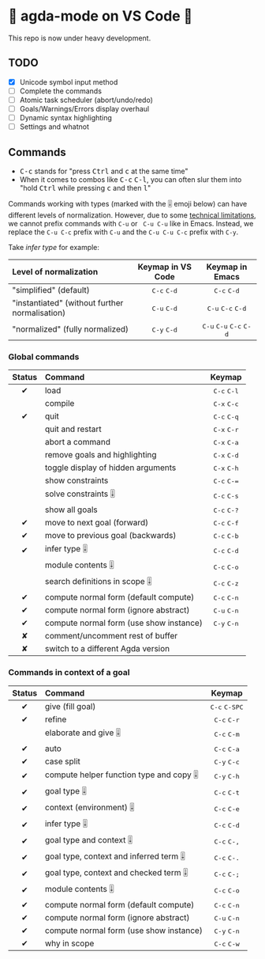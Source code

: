 # 🚧 agda-mode on VS Code 🚧

This repo is now under heavy development. 

## TODO 

- [x] Unicode symbol input method
- [ ] Complete the commands
- [ ] Atomic task scheduler (abort/undo/redo)
- [ ] Goals/Warnings/Errors display overhaul
- [ ] Dynamic syntax highlighting 
- [ ] Settings and whatnot

## Commands

* <kbd>C-c</kbd> stands for "press <kbd>Ctrl</kbd> and <kbd>c</kbd> at the same time"
* When it comes to combos like <kbd>C-c</kbd> <kbd>C-l</kbd>, you can often slur
them into "hold <kbd>Ctrl</kbd> while pressing <kbd>c</kbd> and then <kbd>l</kbd>"

Commands working with types (marked with the 🎚 emoji below) can have different levels of normalization. However, due to some [technical limitations](https://github.com/microsoft/vscode/issues/6966), we cannot prefix commands with `C-u` or ` C-u C-u` like in Emacs. Instead, we replace the `C-u C-c` prefix with `C-u` and the `C-u C-u C-c` prefix with `C-y`.

Take *infer type* for example:

| Level of normalization                            | Keymap in VS Code               | Keymap in Emacs |
|:--------------------------------------------------|:-------------------------------:|:-------------------------------:|
| "simplified"   (default)                          | <kbd>C-c</kbd> <kbd>C-d</kbd>   | <kbd>C-c</kbd> <kbd>C-d</kbd>   |
| "instantiated" (without further normalisation)    | <kbd>C-u</kbd> <kbd>C-d</kbd>   | <kbd>C-u</kbd> <kbd>C-c</kbd> <kbd>C-d</kbd>   |
| "normalized"   (fully normalized)                 | <kbd>C-y</kbd> <kbd>C-d</kbd>   | <kbd>C-u</kbd> <kbd>C-u</kbd> <kbd>C-c</kbd>  <kbd>C-d</kbd>   |

### Global commands

| Status | Command                                 | Keymap                          |
|:------:|:----------------------------------------|:-------------------------------:|
| ✔      | load                                    | <kbd>C-c</kbd> <kbd>C-l</kbd>   |
|        | compile                                 | <kbd>C-x</kbd> <kbd>C-c</kbd>   |
| ✔      | quit                                    | <kbd>C-c</kbd> <kbd>C-q</kbd>   |
|        | quit and restart                        | <kbd>C-x</kbd> <kbd>C-r</kbd>   |
|        | abort a command                         | <kbd>C-x</kbd> <kbd>C-a</kbd>   |
|        | remove goals and highlighting           | <kbd>C-x</kbd> <kbd>C-d</kbd>   |
|        | toggle display of hidden arguments      | <kbd>C-x</kbd> <kbd>C-h</kbd>   |
|        | show constraints                        | <kbd>C-c</kbd> <kbd>C-=</kbd>   |
|        | solve constraints 🎚                    | <kbd>C-c</kbd> <kbd>C-s</kbd>   |
|        | show all goals                          | <kbd>C-c</kbd> <kbd>C-?</kbd>   |
| ✔      | move to next goal (forward)             | <kbd>C-c</kbd> <kbd>C-f</kbd>   |
| ✔      | move to previous goal (backwards)       | <kbd>C-c</kbd> <kbd>C-b</kbd>   |
| ✔      | infer type 🎚                           | <kbd>C-c</kbd> <kbd>C-d</kbd>   |
|        | module contents 🎚                      | <kbd>C-c</kbd> <kbd>C-o</kbd>   |
|        | search definitions in scope 🎚          | <kbd>C-c</kbd> <kbd>C-z</kbd>   |
| ✔      | compute normal form (default compute)   | <kbd>C-c</kbd> <kbd>C-n</kbd>   |
| ✔      | compute normal form (ignore abstract)   | <kbd>C-u</kbd> <kbd>C-n</kbd>   |
| ✔      | compute normal form (use show instance) | <kbd>C-y</kbd> <kbd>C-n</kbd>   |
| ✘      | comment/uncomment rest of buffer        |                                 |
| ✘      | switch to a different Agda version      |                                 |

### Commands in context of a goal

| Status | Command                                 | Keymap                          |
|:------:|:----------------------------------------|:-------------------------------:|
| ✔      | give (fill goal)                        | <kbd>C-c</kbd> <kbd>C-SPC</kbd> |
| ✔      | refine                                  | <kbd>C-c</kbd> <kbd>C-r</kbd>   |
|        | elaborate and give 🎚                   | <kbd>C-c</kbd> <kbd>C-m</kbd>   |
| ✔      | auto                                    | <kbd>C-c</kbd> <kbd>C-a</kbd>   |
| ✔      | case split                              | <kbd>C-y</kbd> <kbd>C-c</kbd>   |
| ✔      | compute helper function type and copy 🎚| <kbd>C-y</kbd> <kbd>C-h</kbd>   |
| ✔      | goal type 🎚                            | <kbd>C-c</kbd> <kbd>C-t</kbd>   |
| ✔      | context (environment) 🎚                | <kbd>C-c</kbd> <kbd>C-e</kbd>   |
| ✔      | infer type 🎚                           | <kbd>C-c</kbd> <kbd>C-d</kbd>   |
| ✔      | goal type and context 🎚                | <kbd>C-c</kbd> <kbd>C-,</kbd>   |
| ✔      | goal type, context and inferred term 🎚 | <kbd>C-c</kbd> <kbd>C-.</kbd>   |
| ✔      | goal type, context and checked term  🎚 | <kbd>C-c</kbd> <kbd>C-;</kbd>   |
| ✔      | module contents 🎚                      | <kbd>C-c</kbd> <kbd>C-o</kbd>   |
| ✔      | compute normal form (default compute)   | <kbd>C-c</kbd> <kbd>C-n</kbd>   |
| ✔      | compute normal form (ignore abstract)   | <kbd>C-u</kbd> <kbd>C-n</kbd>   |
| ✔      | compute normal form (use show instance) | <kbd>C-y</kbd> <kbd>C-n</kbd>   |
| ✔      | why in scope                            | <kbd>C-c</kbd> <kbd>C-w</kbd>   |
